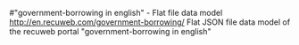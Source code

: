 #"government-borrowing in english" - Flat file data model
http://en.recuweb.com/government-borrowing/
Flat JSON file data model of the recuweb portal "government-borrowing in english"
